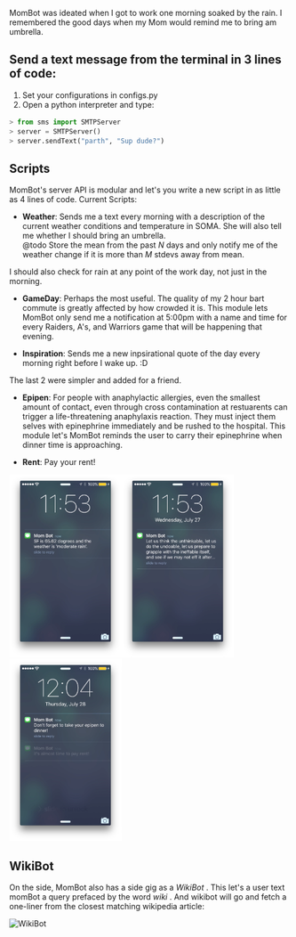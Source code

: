 
MomBot was ideated when I got to work one morning soaked by the rain. I remembered the good days when my Mom would remind me to bring am umbrella.

## Send a text message from the terminal in 3 lines of code:
1. Set your configurations in configs.py
2. Open a python interpreter and type:
```python
> from sms import SMTPServer
> server = SMTPServer()
> server.sendText("parth", "Sup dude?")
```




## Scripts
MomBot's server API is modular and let's you write a new script in as little as 4 lines of code. Current Scripts:

* **Weather**: Sends me a text every morning with a description of the current weather conditions and temperature in SOMA. She will also tell me whether I should bring an umbrella.  
    @todo Store the mean from the past _N_ days and only notify me of the weather change if it is more than _M_ stdevs away from mean. 
    
I should also check for rain at any point of the work day, not just in the morning.
    
* **GameDay**: Perhaps the most useful. The quality of my 2 hour bart commute is greatly affected by how crowded it is. This module lets MomBot only send me a notification at 5:00pm with a name and time for every Raiders, A's, and Warriors game that will be happening that evening.
    
* **Inspiration**: Sends me a new inpsirational quote of the day every morning right before I wake up. :D
    
The last 2 were simpler and added for a friend.
    
* **Epipen**: For people with anaphylactic allergies, even the smallest amount of contact, even through cross contamination at restuarents can trigger a life-threatening anaphylaxis reaction. They must inject them selves with epinephrine immediately and be rushed to the hospital. This module let's MomBot reminds the user to carry their epinephrine when dinner time is approaching. 
    
* **Rent**: Pay your rent!
    
<img src="https://github.com/helloparth/MomBot/raw/master/weather.png" width="202"/><img src="https://github.com/helloparth/MomBot/raw/master/inspiration.png" width="202"/><img src="https://github.com/helloparth/MomBot/raw/master/epipen_rent.png" width="202"/>


    
## WikiBot

On the side, MomBot also has a side gig as a _WikiBot_ . This let's a user text momBot a query prefaced by the word _wiki_ . And wikibot will go and fetch a one-liner from the closest matching wikipedia article:

![WikiBot](http://i.giphy.com/GWlDzsdighIwo.gif)


